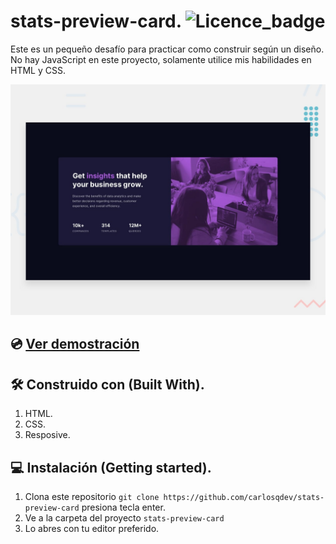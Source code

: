 # stats-preview-card. ![Licence_badge](https://img.shields.io/github/license/carlosqdev/stats-preview-card?style=for-the-badge)

Este es un pequeño desafío para practicar como construir según un diseño. No hay JavaScript en este proyecto, solamente utilice mis habilidades en HTML y CSS.

![demo](https://github.com/carlosqdev/stats-preview-card/blob/main/preview.jpg?raw=true)

## 💿 [Ver demostración](https://carlosqdev.github.io/stats-preview-card/)

## 🛠 Construido con (Built With).
1. HTML.
2. CSS.
3. Resposive.

## 💻 Instalación (Getting started).
1. Clona este repositorio `git clone https://github.com/carlosqdev/stats-preview-card` presiona tecla enter.
2. Ve a la carpeta del proyecto `stats-preview-card`
3. Lo abres con tu editor preferido.
